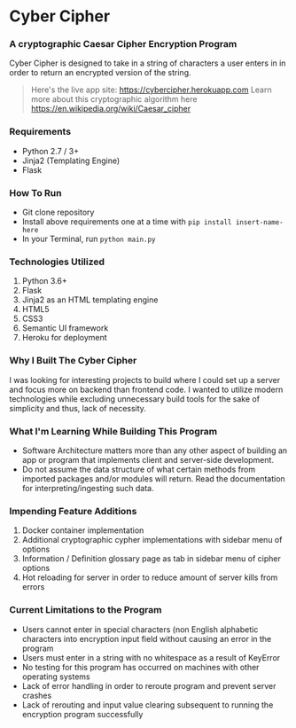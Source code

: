 
# Cyber Cipher
### A cryptographic Caesar Cipher Encryption Program
Cyber Cipher is designed to take in a string of characters a user enters in in order to return an encrypted version of the string.
> Here's the live app site: https://cybercipher.herokuapp.com
> Learn more about this cryptographic algorithm here https://en.wikipedia.org/wiki/Caesar_cipher

### Requirements
- Python 2.7 / 3+
- Jinja2 (Templating Engine)
- Flask
### How To Run
- Git clone repository
- Install above requirements one at a time with `pip install insert-name-here`
- In your Terminal, run `python main.py`
### Technologies Utilized
1. Python 3.6+
2. Flask
3. Jinja2 as an HTML templating engine
4. HTML5
5. CSS3
6. Semantic UI framework
7. Heroku for deployment
### Why I Built The Cyber Cipher
I was looking for interesting projects to build where I could set up a server and focus more on backend than frontend code. I wanted to utilize modern technologies while excluding unnecessary build tools for the sake of simplicity and thus, lack of necessity.
### What I'm Learning While Building This Program
- Software Architecture matters more than any other aspect of building an app or program that implements client and server-side development.
- Do not assume the data structure of what certain methods from imported packages and/or modules will return. Read the documentation for interpreting/ingesting such data.
### Impending Feature Additions
1. Docker container implementation
2. Additional cryptographic cypher implementations with sidebar menu of options
3. Information / Definition glossary page as tab in sidebar menu of cipher options
4. Hot reloading for server in order to reduce amount of server kills from errors
### Current Limitations to the Program
- Users cannot enter in special characters (non English alphabetic characters into encryption  input field without causing an error in the program
- Users must enter in a string with no whitespace as a result of KeyError
- No testing for this program has occurred on machines with other operating systems
- Lack of error handling in order to reroute program and prevent server crashes
- Lack of rerouting and input value clearing subsequent to running the encryption program successfully


